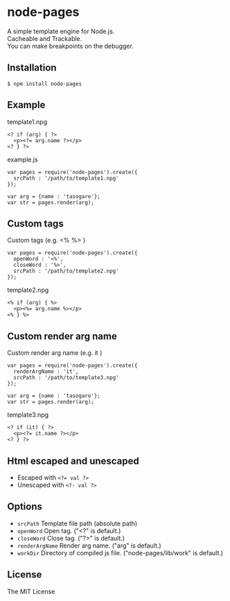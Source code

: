 # node-pages

A simple template engine for Node.js.  
Cacheable and Trackable.  
You can make breakpoints on the debugger.

## Installation

    $ npm install node-pages

## Example
template1.npg

    <? if (arg) { ?>
      <p><?= arg.name ?></p>
    <? } ?>

example.js

    var pages = require('node-pages').create({
      srcPath : '/path/to/template1.npg'
    });

    var arg = {name : 'tasogare'};
    var str = pages.render(arg);

## Custom tags

Custom tags (e.g. &lt;% %&gt; )  

    var pages = require('node-pages').create({
      openWord : '<%',
      closeWord : '%>',
      srcPath : '/path/to/template2.npg'
    });

template2.npg

    <% if (arg) { %>
      <p><%= arg.name %></p>
    <% } %>

## Custom render arg name

Custom render arg name (e.g. it )  

    var pages = require('node-pages').create({
      renderArgName : 'it',
      srcPath : '/path/to/template3.npg'
    });

    var arg = {name : 'tasogare'};
    var str = pages.render(arg);

template3.npg

    <? if (it) { ?>
      <p><?= it.name ?></p>
    <? } ?>


## Html escaped and unescaped

  * Escaped with `<?= val ?>`
  * Unescaped with `<?- val ?>`

## Options

  - `srcPath`         Template file path (absolute path)
  - `openWord`        Open tag. ("<?" is default.)
  - `closeWord`       Close tag. ("?>" is default.)
  - `renderArgName`   Render arg name. ("arg" is default.)
  - `workDir`         Directory of compiled js file. ("node-pages/lib/work" is default.)

## License

The MIT License
